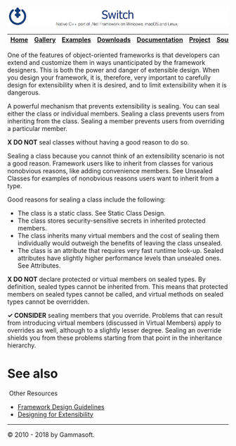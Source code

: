 ![Switch Header](Pictures/SwitchNativeC++port.png)

| [Home](Home.md) | [Gallery](Gallery.md) | [Examples](Examples.md) | [Downloads](Downloads.md) | [Documentation](Documentation.md) | [Project](https://sourceforge.net/projects/switchpro) | [Source](https://github.com/gammasoft71/switch) | [License](License.md) | [Contact](Contact.md) | [Gammasoft](https://gammasoft71.wixsite.com/gammasoft) |
|-----------------|-----------------------|-------------------------|-------------------------|-----------------------------------|-------------------------------------------------------|-------------------------------------------------|-----------------------|-----------------------|---------------------------------------------------------|

One of the features of object-oriented frameworks is that developers can extend and customize them in ways unanticipated by the framework designers. This is both the power and danger of extensible design. When you design your framework, it is, therefore, very important to carefully design for extensibility when it is desired, and to limit extensibility when it is dangerous.

A powerful mechanism that prevents extensibility is sealing. You can seal either the class or individual members. Sealing a class prevents users from inheriting from the class. Sealing a member prevents users from overriding a particular member.

**X DO NOT** seal classes without having a good reason to do so.

Sealing a class because you cannot think of an extensibility scenario is not a good reason. Framework users like to inherit from classes for various nonobvious reasons, like adding convenience members. See Unsealed Classes for examples of nonobvious reasons users want to inherit from a type.

Good reasons for sealing a class include the following:

* The class is a static class. See Static Class Design.
* The class stores security-sensitive secrets in inherited protected members.
* The class inherits many virtual members and the cost of sealing them individually would outweigh the benefits of leaving the class unsealed.
* The class is an attribute that requires very fast runtime look-up. Sealed attributes have slightly higher performance levels than unsealed ones. See Attributes.

**X DO NOT** declare protected or virtual members on sealed types.
By definition, sealed types cannot be inherited from. This means that protected members on sealed types cannot be called, and virtual methods on sealed types cannot be overridden.

**✓ CONSIDER** sealing members that you override.
Problems that can result from introducing virtual members (discussed in Virtual Members) apply to overrides as well, although to a slightly lesser degree. Sealing an override shields you from these problems starting from that point in the inheritance hierarchy.

# See also
​
Other Resources

* [Framework Design Guidelines](FrameworkDesignGuidelines.md)
* [Designing for Extensibility](DesigningForExtensibility.md)

______________________________________________________________________________________________

© 2010 - 2018 by Gammasoft.
